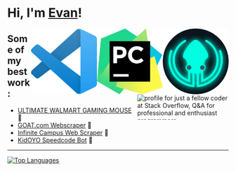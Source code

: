 # Hi, I'm [Evan](https://github.com/evan-kolberg)!

<a href="https://github.com/evan-kolberg">
<img align="right" width="150" height="150" src="https://github.com/evan-kolberg/evan-kolberg/blob/main/gitkraken_glo.png?raw=true"></a>
<img align="right" width="150" height="150" src="https://github.com/evan-kolberg/evan-kolberg/blob/main/PyCharm_Icon.svg.png?raw=true"></a>
<img align="right" width="150" height="150" src="https://github.com/evan-kolberg/evan-kolberg/blob/main/Visual_Studio_Code_1.35_icon.svg.png?raw=true"></a>
<a href="https://stackoverflow.com/users/13793957/just-a-fellow-coder"><img src="https://stackoverflow.com/users/flair/13793957.png?theme=dark" align="right" width="208" height="58" alt="profile for just a fellow coder at Stack Overflow, Q&amp;A for professional and enthusiast programmers" title="profile for just a fellow coder at Stack Overflow, Q&amp;A for professional and enthusiast programmers"></a>

## Some of my best work:
- [ULTIMATE WALMART GAMING MOUSE](https://github.com/evan-kolberg/ULTIMATE-WALMART-GAMING-MOUSE) 🐁
- [GOAT.com Webscraper](https://github.com/evan-kolberg/GOAT.com-Web-Scraper) 🐐
- [Infinite Campus Web Scraper](https://github.com/evan-kolberg/infinite-campus-web-scraper) 🏫
- [KidOYO Speedcode Bot](https://github.com/evan-kolberg/KidOYO-Speed-Code-Bot) 🤖


----
[![Top Languages](https://github-readme-stats.vercel.app/api/top-langs/?username=evan-kolberg&layout=compact&theme=dark)](https://github.com/evan-kolberg/github-readme-stats)

